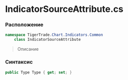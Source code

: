 
# IndicatorSourceAttribute.cs
### Расположение
```csharp
namespace TigerTrade.Chart.Indicators.Common  
    class IndicatorSourceAttribute
```

> Описание

### Синтаксис
```csharp
public Type Type { get; set; }
```
